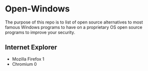 # Open-Windows
The purpose of this repo is to list of open source alternatives to most famous Windows programs to have on a proprietary OS open source programs to improve your security.

## Internet Explorer
- Mozilla Firefox 1
- Chromium 0

